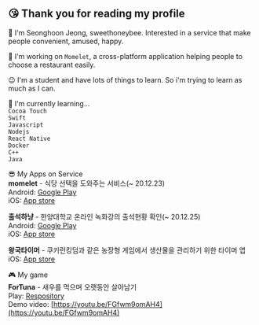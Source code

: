 ## 😘 Thank you for reading my profile

🌱 I'm Seonghoon Jeong, sweethoneybee. Interested in a service that make people convenient, amused, happy.  

🔭 I'm working on `Momelet`, a cross-platform application helping people to choose a restaurant easily.  

😉 I'm a student and have lots of things to learn. So i'm trying to learn as much as I can.  

🥳 I'm currently learning...  
`Cocoa Touch`  
`Swift`  
`Javascript`  
`Nodejs`   
`React Native`  
`Docker`  
`C++`  
`Java`  

😎 My Apps on Service  
**momelet** - 식당 선택을 도와주는 서비스(~ 20.12.23)    
Android: [Google Play](https://play.google.com/store/apps/details?id=com.recoder.momelet)  
iOS: [App store](https://apps.apple.com/kr/app/momelet/id1534528860)  

**출석하냥** - 한양대학교 온라인 녹화강의 출석현황 확인(~ 20.12.25)      
Android: [Google Play](https://play.google.com/store/apps/details?id=com.sweethoneybee.ChulseokHanyang)  
iOS: [App store](https://apps.apple.com/us/app/%EC%B6%9C%EC%84%9D%ED%95%98%EB%83%A5/id1540962786#?platform=iphone)

**왕국타이머** - 쿠키런킹덤과 같은 농장형 게임에서 생산물을 관리하기 위한 타이머 앱  
iOS: [App store](https://apps.apple.com/us/app/%EC%99%95%EA%B5%AD%ED%83%80%EC%9D%B4%EB%A8%B8/id1556230748)  

🎮 My game  
**ForTuna** - 새우를 먹으며 오랫동안 살아남기    
Play: [Respository](https://github.com/sweethoneybee/gameprogramming_capston)   
Demo video: [https://youtu.be/FGfwm9omAH4](https://youtu.be/FGfwm9omAH4)  
<!--
**sweethoneybee/sweethoneybee** is a ✨ _special_ ✨ repository because its `README.md` (this file) appears on your GitHub profile.

Here are some ideas to get you started:

- 🔭 I’m currently working on ...
- 🌱 I’m currently learning ...
- 👯 I’m looking to collaborate on ...
- 🤔 I’m looking for help with ...
- 💬 Ask me about ...
- 📫 How to reach me: ...
- 😄 Pronouns: ...
- ⚡ Fun fact: ...
-->
